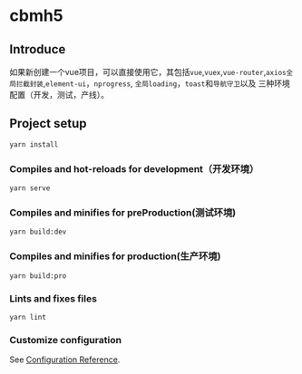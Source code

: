 # cbmh5

## Introduce

如果新创建一个vue项目，可以直接使用它，其包括`vue`,`vuex`,`vue-router`,`axios全局拦截封装`,`element-ui`，`nprogress`, `全局loading`，`toast`和`导航守卫`以及 三种环境配置（开发，测试，产线）。

## Project setup

```
yarn install
```

### Compiles and hot-reloads for development（开发环境）
```
yarn serve
```
### Compiles and minifies for preProduction(测试环境)
```
yarn build:dev
```

### Compiles and minifies for production(生产环境)
```
yarn build:pro
```

### Lints and fixes files
```
yarn lint
```

### Customize configuration
See [Configuration Reference](https://cli.vuejs.org/config/).
